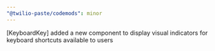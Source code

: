 ```yaml
---
"@twilio-paste/codemods": minor
---
```


[KeyboardKey] added a new component to display visual indicators for keyboard shortcuts available to users
